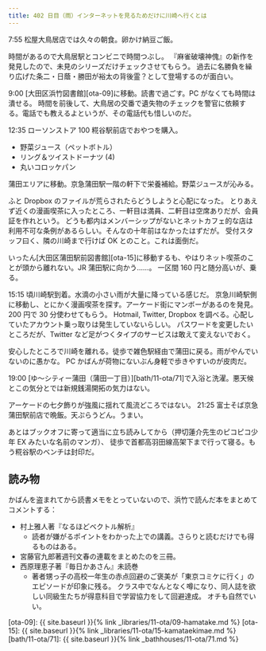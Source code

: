 ```yaml
---
title: 402 日目（雨）インターネットを見るためだけに川崎へ行くとは
---
```


7:55 松屋大鳥居店では久々の朝食。卵かけ納豆ご飯。

時間があるので大鳥居駅とコンビニで時間つぶし。
『麻雀破壊神傀』の新作を発見したので、未見のシリーズだけチェックさせてもらう。
過去に名勝負を繰り広げた条二・日蔭・勝田が裕太の背後霊？として登場するのが面白い。

9:00 [大田区浜竹図書館][ota-09]に移動。読書で過ごす。PC がなくても時間は潰せる。
時間を前後して、大鳥居の交番で遺失物のチェックを警官に依頼する。電話でも教えるよというが、その電話代も惜しいのだ。

12:35 ローソンストア 100 糀谷駅前店でおやつを購入。

* 野菜ジュース（ペットボトル）
* リング＆ツイストドーナツ (4)
* 丸いコロッケパン

蒲田エリアに移動。京急蒲田駅一階の軒下で栄養補給。野菜ジュースが沁みる。

ふと Dropbox のファイルが荒らされたらどうしようと心配になった。
とりあえず近くの漫画喫茶に入ったところ、一軒目は満員、二軒目は空席ありだが、会員証を作れという。
どうも都内はメンバーシップがないとネットカフェ的な店は利用不可な条例があるらしい。そんなの十年前はなかったはずだが。
受付スタッフ曰く、隣の川崎まで行けば OK とのこと。これは面倒だ。

いったん[大田区蒲田駅前図書館][ota-15]に移動するも、やはりネット喫茶のことが頭から離れない。JR 蒲田駅に向かう……。
一区間 160 円と随分高いが、乗る。

15:15 頃川崎駅到着。水滴の小さい雨が大量に降っている感じだ。
京急川崎駅側に移動し、とにかく漫画喫茶を探す。アーケード街にマンボーがあるのを発見。200 円で 30 分使わせてもらう。
Hotmail, Twitter, Dropbox を調べる。心配していたアカウント乗っ取りは発生していないらしい。
パスワードを変更したいところだが、Twitter など足がつくタイプのサービスは敢えて変えないでおく。

安心したところで川崎を離れる。徒歩で雑色駅経由で蒲田に戻る。雨がやんでいないのに愚かな。
PC かばんが荷物にないぶん身軽で歩きやすいのが皮肉だ。

19:00 [ゆ～シティー蒲田（蒲田一丁目）][bath/11-ota/71]で入浴と洗濯。悪天候とこの気分とでは新規銭湯開拓の気力はない。

アーケードの七夕飾りが強風に揺れて風流どころではない。
21:25 富士そば京急蒲田駅前店で晩飯。天ぷらうどん。うまい。

あとはブックオフに寄って適当に立ち読みしてから（押切蓮介先生のピコピコ少年 EX みたいな名前のマンガ）、
徒歩で首都高羽田線高架下まで行って寝る。もう糀谷駅のベンチは封印だ。

## 読み物

かばんを盗まれてから読書メモをとっていないので、浜竹で読んだ本をまとめてコメントする：

* 村上雅人著『なるほどベクトル解析』
  * 読者が嫌がるポイントをわかった上での講義。さらりと読むだけでも得るものはある。
* 宮藤官九郎著週刊文春の連載をまとめたのを三冊。
* 西原理恵子著『毎日かあさん』未読巻
  * 著者甥っ子の高校一年生の赤点回避のご褒美が「東京コミケに行く」のエピソードが印象に残る。
    クラス中でなんとなく噂になり、同人誌を欲しい同級生たちが得意科目で学習協力をして回避達成。
    オチも自然でいい。

[ota-09]: {{ site.baseurl }}{% link _libraries/11-ota/09-hamatake.md %}
[ota-15]: {{ site.baseurl }}{% link _libraries/11-ota/15-kamataekimae.md %}
[bath/11-ota/71]: {{ site.baseurl }}{% link _bathhouses/11-ota/71.md %}
